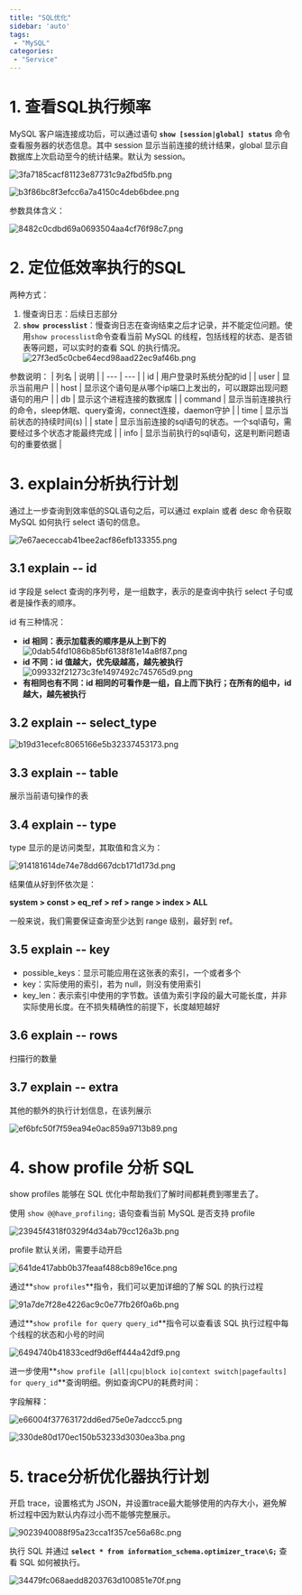 ```yaml
---
title: "SQL优化"
sidebar: 'auto'
tags:
 - "MySQL"
categories: 
 - "Service"
---
```


# 1. 查看SQL执行频率

MySQL 客户端连接成功后，可以通过语句 **`show [session|global] status`** 命令查看服务器的状态信息。其中 session 显示当前连接的统计结果，global 显示自数据库上次启动至今的统计结果。默认为 session。

![3fa7185cacf81123e87731c9a2fbd5fb.png](./image/3fa7185cacf81123e87731c9a2fbd5fb.png)

![b3f86bc8f3efcc6a7a4150c4deb6bdee.png](./image/b3f86bc8f3efcc6a7a4150c4deb6bdee.png)

参数具体含义：

![8482c0cdbd69a0693504aa4cf76f98c7.png](./image/8482c0cdbd69a0693504aa4cf76f98c7.png)

# 2. 定位低效率执行的SQL

两种方式：

1. 慢查询日志：后续日志部分
2. **`show processlist`**：慢查询日志在查询结束之后才记录，并不能定位问题。使用`show processlist`命令查看当前 MySQL 的线程，包括线程的状态、是否锁表等问题，可以实时的查看 SQL 的执行情况。
![27f3ed5c0cbe64ecd98aad22ec9af46b.png](./image/27f3ed5c0cbe64ecd98aad22ec9af46b.png)

参数说明：
| 列名 | 说明 |
| --- | --- |
| id | 用户登录时系统分配的id |
| user | 显示当前用户 |
| host | 显示这个语句是从哪个ip端口上发出的，可以跟踪出现问题语句的用户 |
| db | 显示这个进程连接的数据库 |
| command | 显示当前连接执行的命令，sleep休眠、query查询，connect连接，daemon守护 |
| time | 显示当前状态的持续时间(s) |
| state | 显示当前连接的sql语句的状态。一个sql语句，需要经过多个状态才能最终完成 |
| info | 显示当前执行的sql语句，这是判断问题语句的重要依据 |

# 3. explain分析执行计划

通过上一步查询到效率低的SQL语句之后，可以通过 explain 或者 desc 命令获取 MySQL 如何执行 select 语句的信息。

![7e67aececcab41bee2acf86efb133355.png](./image/7e67aececcab41bee2acf86efb133355.png)

## 3.1 explain -- id

id 字段是 select 查询的序列号，是一组数字，表示的是查询中执行 select 子句或者是操作表的顺序。

id 有三种情况：

* **id 相同：表示加载表的顺序是从上到下的**
![0dab54fd1086b85bf6138f81e14a8f87.png](./image/0dab54fd1086b85bf6138f81e14a8f87.png)
* **id 不同：id 值越大，优先级越高，越先被执行**
![099332f21273c3fe1497492c745765d9.png](./image/099332f21273c3fe1497492c745765d9.png)
* **有相同也有不同：id 相同的可看作是一组，自上而下执行；在所有的组中，id 越大，越先被执行**

## 3.2 explain -- select_type

![b19d31ecefc8065166e5b32337453173.png](./image/b19d31ecefc8065166e5b32337453173.png)

## 3.3 explain -- table

展示当前语句操作的表

## 3.4 explain -- type

type 显示的是访问类型，其取值和含义为：

![914181614de74e78dd667dcb171d173d.png](./image/914181614de74e78dd667dcb171d173d.png)

结果值从好到怀依次是：

**system > const > eq_ref > ref > range > index > ALL**

一般来说，我们需要保证查询至少达到 range 级别，最好到 ref。

## 3.5 explain -- key

* possible_keys：显示可能应用在这张表的索引，一个或者多个
* key：实际使用的索引，若为 null，则没有使用索引
* key_len：表示索引中使用的字节数。该值为索引字段的最大可能长度，并非实际使用长度。在不损失精确性的前提下，长度越短越好

## 3.6 explain -- rows

扫描行的数量

## 3.7 explain -- extra

其他的额外的执行计划信息，在该列展示

![ef6bfc50f7f59ea94e0ac859a9713b89.png](./image/ef6bfc50f7f59ea94e0ac859a9713b89.png)

# 4. show profile 分析 SQL

show profiles 能够在 SQL 优化中帮助我们了解时间都耗费到哪里去了。

使用 `show @@have_profiling;` 语句查看当前 MySQL 是否支持 profile

![23945f4318f0329f4d34ab79cc126a3b.png](./image/23945f4318f0329f4d34ab79cc126a3b.png)

profile 默认关闭，需要手动开启

![641de417abb0b37feaaf488cb89e16ce.png](./image/641de417abb0b37feaaf488cb89e16ce.png)

通过**`show profiles`**指令，我们可以更加详细的了解 SQL 的执行过程

![91a7de7f28e4226ac9c0e77fb26f0a6b.png](./image/91a7de7f28e4226ac9c0e77fb26f0a6b.png)

通过**`show profile for query query_id`**指令可以查看该 SQL 执行过程中每个线程的状态和小号的时间

![6494740b41833cedf9d6eff444a42df9.png](./image/6494740b41833cedf9d6eff444a42df9.png)

进一步使用**`show profile [all|cpu|block io|context switch|pagefaults] for query_id`**查询明细。例如查询CPU的耗费时间：

字段解释：

![e66004f37763172dd6ed75e0e7adccc5.png](./image/e66004f37763172dd6ed75e0e7adccc5.png)

![330de80d170ec150b53233d3030ea3ba.png](./image/330de80d170ec150b53233d3030ea3ba.png)

# 5. trace分析优化器执行计划

开启 trace，设置格式为 JSON，并设置trace最大能够使用的内存大小，避免解析过程中因为默认内存过小而不能够完整展示。

![9023940088f95a23cca1f357ce56a68c.png](./image/9023940088f95a23cca1f357ce56a68c.png)

执行 SQL 并通过 **`select * from information_schema.optimizer_trace\G;`** 查看 SQL 如何被执行。

![34479fc068aedd8203763d100851e70f.png](./image/34479fc068aedd8203763d100851e70f.png)

